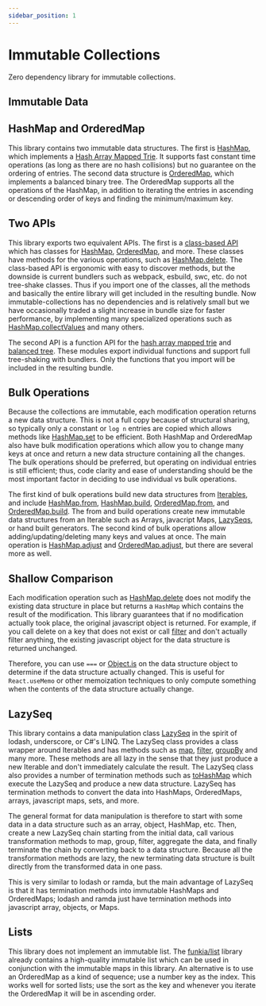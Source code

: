 ```yaml
---
sidebar_position: 1
---
```


# Immutable Collections

Zero dependency library for immutable collections.

## Immutable Data

## HashMap and OrderedMap

This library contains two immutable data structures. The first is
[HashMap](api/HashMap.mdx), which implements a [Hash Array Mapped
Trie](https://en.wikipedia.org/wiki/Hash_array_mapped_trie). It supports fast constant time
operations (as long as there are no hash collisions) but no guarantee on the
ordering of entries. The second data structure is [OrderedMap](api/OrderedMap.mdx),
which implements a balanced binary tree. The OrderedMap supports all the operations
of the HashMap, in addition to iterating the entries in ascending or descending order of keys and finding the
minimum/maximum key.

## Two APIs

This library exports two equivalent APIs. The first is a [class-based API](api/class_api.mdx) which has classes
for [HashMap](api/HashMap.mdx), [OrderedMap](api/OrderedMap.mdx), and more. These classes have methods for the various operations,
such as [HashMap.delete](api/HashMap.mdx#delete). The class-based API is ergonomic with easy to discover methods, but the downside
is current bundlers such as webpack, esbuild, swc, etc. do not tree-shake classes. Thus if you import
one of the classes, all the methods and basically the entire library will get included in the resulting bundle. Now immutable-collections
has no dependencies and is relatively small but we have occasionally traded a slight increase in bundle size for
faster performance, by implementing many specialized operations such as [HashMap.collectValues](api/HashMap.mdx#collectValues) and many others.

The second API is a function API for the [hash array mapped trie](api/data_structures_hamt.mdx) and [balanced tree](api/data_structures_tree.mdx).
These modules export individual functions and support full tree-shaking with bundlers. Only the functions that you import will be included
in the resulting bundle.

## Bulk Operations

Because the collections are immutable, each modification operation returns a new
data structure. This is not a full copy because of structural sharing, so
typically only a constant or `log n` entries are copied which allows methods like
[HashMap.set](api/HashMap.mdx#set) to be efficient. Both HashMap and OrderedMap
also have bulk modification operations which allow you to change many keys at once
and return a new data structure containing all the changes. The bulk operations should
be preferred, but operating on individual entries is still efficient; thus, code clarity
and ease of understanding should be the most important factor in deciding to use individual vs bulk operations.

The first kind of bulk operations build new data structures from
[Iterables](https://developer.mozilla.org/en-US/docs/Web/JavaScript/Reference/Iteration_protocols), and include
[HashMap.from](api/HashMap.mdx#from), [HashMap.build](api/HashMap.mdx#build), [OrderedMap.from](api/OrderedMap.mdx#from),
and [OrderedMap.build](api/OrderedMap.mdx#build). The from and build operations create new immutable data structures from an Iterable such as Arrays, javacript Maps, [LazySeqs](api/LazySeq.mdx), or hand built generators. The second kind of bulk operations allow adding/updating/deleting many keys and values
at once. The main operation is [HashMap.adjust](api/HashMap.mdx#adjust) and [OrderedMap.adjust](api/OrderedMap.mdx#adjust), but there are
several more as well.

## Shallow Comparison

Each modification operation such as [HashMap.delete](api/HashMap.mdx#delete)
does not modify the existing data structure in place but returns a `HashMap`
which contains the result of the modification. This library guarantees that if
no modification actually took place, the original javascript object is returned.
For example, if you call delete on a key that does not exist or call [filter](api/HashMap.mdx#filter) and don't actually filter anything, the existing
javascript object for the data structure is returned unchanged.

Therefore, you can use `===` or [Object.is](https://developer.mozilla.org/en-US/docs/Web/JavaScript/Reference/Global_Objects/Object/is) on the data structure
object to determine if the data structure actually changed. This is useful
for `React.useMemo` or other memoization techniques to only compute something when
the contents of the data structure actually change.

## LazySeq

This library contains a data manipulation class [LazySeq](api/LazySeq.mdx) in
the spirit of lodash, underscore, or C#'s LINQ. The LazySeq class provides a
class wrapper around Iterables and has methods such as
[map](api/LazySeq.mdx#map), [filter](api/LazySeq.mdx#filter),
[groupBy](api/LazySeq.mdx#groupBy) and many more. These methods are all lazy
in the sense that they just produce a new Iterable and don't immediately
calculate the result. The LazySeq class also provides a number of termination
methods such as [toHashMap](api/LazySeq.mdx#toHashMap) which execute the LazySeq
and produce a new data structure. LazySeq has termination methods to convert
the data into HashMaps, OrderedMaps, arrays, javascript maps, sets, and more.

The general format for data manipulation is therefore to start with some data in
a data structure such as an array, object, HashMap, etc. Then, create a new
LazySeq chain starting from the initial data, call various transformation
methods to map, group, filter, aggregate the data, and finally terminate the
chain by converting back to a data structure. Because all the transformation
methods are lazy, the new terminating data structure is built directly from the
transformed data in one pass.

This is very similar to lodash or ramda, but the main advantage of LazySeq is that
it has termination methods into immutable HashMaps and OrderedMaps; lodash and ramda just
have termination methods into javascript array, objects, or Maps.

## Lists

This library does not implement an immutable list. The [funkia/list](https://github.com/funkia/list) library
already contains a high-quality immutable list which can be used in conjunction with
the immutable maps in this library. An alternative is to use an OrderedMap as a kind
of sequence; use a number key as the index. This works well for sorted lists;
use the sort as the key and whenever you iterate the OrderedMap it will be in ascending
order.
